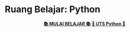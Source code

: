 # Ruang Belajar: Python

<p align=center>
    <a href="https://ruang-belajar.github.io/python"><b>📚 MULAI BELAJAR 📚</b></a>
    <a href="https://ruang-belajar.github.io/python/uts.html"><b>📝 UTS Python 📝</b></a>
</p>

